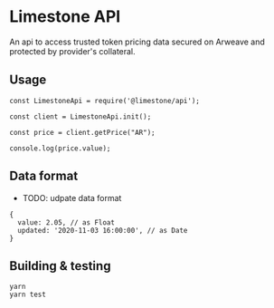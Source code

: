 # Limestone API

An api to access trusted token pricing data secured on Arweave and protected by provider's collateral.

## Usage

```
const LimestoneApi = require('@limestone/api');

const client = LimestoneApi.init();

const price = client.getPrice("AR");

console.log(price.value);
```

## Data format

- TODO: udpate data format

```
{
  value: 2.05, // as Float
  updated: '2020-11-03 16:00:00', // as Date
}
```

## Building & testing

```
yarn
yarn test
```
